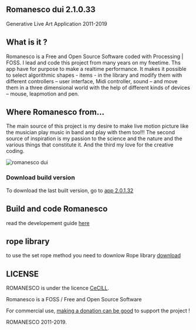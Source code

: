 ## Romanesco dui 2.1.0.33
Generative Live Art Application
2011-2019

## What is it ?
Romanesco is a Free and Open Source Software coded with Processing | FOSS.
I lead and code this project from many years on my freetime. Ths app have for purpose to make a realtime performance.
It makes it possible to select algorithmic shapes - items - in the library and modify them with different controllers – user interface, Midi controller, sound – and move them in a three dimensional world with the help of different kinds of devices – mouse, leapmotion and pen.

## Where Romanesco from...
The main source of this project is my desire to make live motion picture like the musician play music in band and play with them too!!! The second source of inspiration is my passion to the science and the nature and the various things that constitute it. And the third my love for the creative coding.

![romanesco dui](https://github.com/StanLepunK/ROMANESCO-Processing/blob/master/import_github_pic/Romaneco_soft_32_18_11_5.jpg)

### Download build version
To download the last built version, go to [app 2.0.1.32](http://romanescoproject.wordpress.com/download/)

## Build and code Romanesco
read the developement guide [here](https://github.com/StanLepunK/ROMANESCO-Processing/wiki)

## rope library
to use the set rope method you need to downlow Rope library
[download](https://github.com/StanLepunK/Rope/blob/master/build_rope/Rope.zip)

## LICENSE
ROMANESCO is under the licence [CeCILL](http://www.cecill.info/licences/Licence_CeCILL_V2.1-en.html).

Romanesco is a FOSS / Free and Open Source Software

For commercial use, [making a donation can be good](http://romanescoproject.wordpress.com/download/) to support the project !

ROMANESCO 2011-2019.
